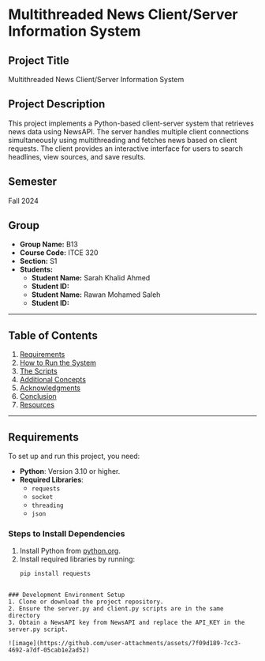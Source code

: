 # Multithreaded News Client/Server Information System

## Project Title
Multithreaded News Client/Server Information System

## Project Description
This project implements a Python-based client-server system that retrieves news data using NewsAPI. The server handles multiple client connections simultaneously using multithreading and fetches news based on client requests. The client provides an interactive interface for users to search headlines, view sources, and save results.

## Semester
Fall 2024

## Group
- **Group Name:** B13
- **Course Code:** ITCE 320
- **Section:** S1
- **Students:**
  - **Student Name:** Sarah Khalid Ahmed
  - **Student ID:** 
  - **Student Name:** Rawan Mohamed Saleh
  - **Student ID:** 

---

## Table of Contents
1. [Requirements](#requirements)
2. [How to Run the System](#how-to-run-the-system)
3. [The Scripts](#the-scripts)
4. [Additional Concepts](#additional-concepts)
5. [Acknowledgments](#acknowledgments)
6. [Conclusion](#conclusion)
7. [Resources](#resources-optional)

---

## Requirements
To set up and run this project, you need:
- **Python**: Version 3.10 or higher.
- **Required Libraries**:
  - `requests`
  - `socket`
  - `threading`
  - `json`

### Steps to Install Dependencies
1. Install Python from [python.org](https://www.python.org/).
2. Install required libraries by running:
   ```bash
   pip install requests
```

### Development Environment Setup
1. Clone or download the project repository.
2. Ensure the server.py and client.py scripts are in the same directory
3. Obtain a NewsAPI key from NewsAPI and replace the API_KEY in the server.py script.

![image](https://github.com/user-attachments/assets/7f09d189-7cc3-4692-a7df-05cab1e2ad52)
